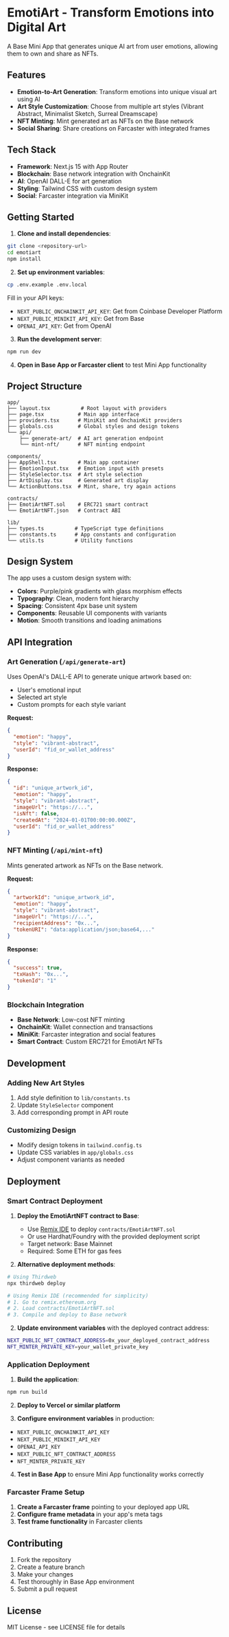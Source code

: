 # EmotiArt - Transform Emotions into Digital Art

A Base Mini App that generates unique AI art from user emotions, allowing them to own and share as NFTs.

## Features

- **Emotion-to-Art Generation**: Transform emotions into unique visual art using AI
- **Art Style Customization**: Choose from multiple art styles (Vibrant Abstract, Minimalist Sketch, Surreal Dreamscape)
- **NFT Minting**: Mint generated art as NFTs on the Base network
- **Social Sharing**: Share creations on Farcaster with integrated frames

## Tech Stack

- **Framework**: Next.js 15 with App Router
- **Blockchain**: Base network integration with OnchainKit
- **AI**: OpenAI DALL-E for art generation
- **Styling**: Tailwind CSS with custom design system
- **Social**: Farcaster integration via MiniKit

## Getting Started

1. **Clone and install dependencies**:
```bash
git clone <repository-url>
cd emotiart
npm install
```

2. **Set up environment variables**:
```bash
cp .env.example .env.local
```

Fill in your API keys:
- `NEXT_PUBLIC_ONCHAINKIT_API_KEY`: Get from Coinbase Developer Platform
- `NEXT_PUBLIC_MINIKIT_API_KEY`: Get from Base
- `OPENAI_API_KEY`: Get from OpenAI

3. **Run the development server**:
```bash
npm run dev
```

4. **Open in Base App or Farcaster client** to test Mini App functionality

## Project Structure

```
app/
├── layout.tsx          # Root layout with providers
├── page.tsx           # Main app interface
├── providers.tsx      # MiniKit and OnchainKit providers
├── globals.css        # Global styles and design tokens
└── api/
    ├── generate-art/  # AI art generation endpoint
    └── mint-nft/      # NFT minting endpoint

components/
├── AppShell.tsx       # Main app container
├── EmotionInput.tsx   # Emotion input with presets
├── StyleSelector.tsx  # Art style selection
├── ArtDisplay.tsx     # Generated art display
└── ActionButtons.tsx  # Mint, share, try again actions

contracts/
├── EmotiArtNFT.sol    # ERC721 smart contract
└── EmotiArtNFT.json   # Contract ABI

lib/
├── types.ts          # TypeScript type definitions
├── constants.ts      # App constants and configuration
└── utils.ts          # Utility functions
```

## Design System

The app uses a custom design system with:
- **Colors**: Purple/pink gradients with glass morphism effects
- **Typography**: Clean, modern font hierarchy
- **Spacing**: Consistent 4px base unit system
- **Components**: Reusable UI components with variants
- **Motion**: Smooth transitions and loading animations

## API Integration

### Art Generation (`/api/generate-art`)
Uses OpenAI's DALL-E API to generate unique artwork based on:
- User's emotional input
- Selected art style
- Custom prompts for each style variant

**Request:**
```json
{
  "emotion": "happy",
  "style": "vibrant-abstract",
  "userId": "fid_or_wallet_address"
}
```

**Response:**
```json
{
  "id": "unique_artwork_id",
  "emotion": "happy",
  "style": "vibrant-abstract",
  "imageUrl": "https://...",
  "isNft": false,
  "createdAt": "2024-01-01T00:00:00.000Z",
  "userId": "fid_or_wallet_address"
}
```

### NFT Minting (`/api/mint-nft`)
Mints generated artwork as NFTs on the Base network.

**Request:**
```json
{
  "artworkId": "unique_artwork_id",
  "emotion": "happy",
  "style": "vibrant-abstract",
  "imageUrl": "https://...",
  "recipientAddress": "0x...",
  "tokenURI": "data:application/json;base64,..."
}
```

**Response:**
```json
{
  "success": true,
  "txHash": "0x...",
  "tokenId": "1"
}
```

### Blockchain Integration
- **Base Network**: Low-cost NFT minting
- **OnchainKit**: Wallet connection and transactions
- **MiniKit**: Farcaster integration and social features
- **Smart Contract**: Custom ERC721 for EmotiArt NFTs

## Development

### Adding New Art Styles
1. Add style definition to `lib/constants.ts`
2. Update `StyleSelector` component
3. Add corresponding prompt in API route

### Customizing Design
- Modify design tokens in `tailwind.config.ts`
- Update CSS variables in `app/globals.css`
- Adjust component variants as needed

## Deployment

### Smart Contract Deployment

1. **Deploy the EmotiArtNFT contract to Base**:
   - Use [Remix IDE](https://remix.ethereum.org/) to deploy `contracts/EmotiArtNFT.sol`
   - Or use Hardhat/Foundry with the provided deployment script
   - Target network: Base Mainnet
   - Required: Some ETH for gas fees

2. **Alternative deployment methods**:
```bash
# Using Thirdweb
npx thirdweb deploy

# Using Remix IDE (recommended for simplicity)
# 1. Go to remix.ethereum.org
# 2. Load contracts/EmotiArtNFT.sol
# 3. Compile and deploy to Base network
```

2. **Update environment variables** with the deployed contract address:
```bash
NEXT_PUBLIC_NFT_CONTRACT_ADDRESS=0x_your_deployed_contract_address
NFT_MINTER_PRIVATE_KEY=your_wallet_private_key
```

### Application Deployment

1. **Build the application**:
```bash
npm run build
```

2. **Deploy to Vercel or similar platform**

3. **Configure environment variables** in production:
- `NEXT_PUBLIC_ONCHAINKIT_API_KEY`
- `NEXT_PUBLIC_MINIKIT_API_KEY`
- `OPENAI_API_KEY`
- `NEXT_PUBLIC_NFT_CONTRACT_ADDRESS`
- `NFT_MINTER_PRIVATE_KEY`

4. **Test in Base App** to ensure Mini App functionality works correctly

### Farcaster Frame Setup

1. **Create a Farcaster frame** pointing to your deployed app URL
2. **Configure frame metadata** in your app's meta tags
3. **Test frame functionality** in Farcaster clients

## Contributing

1. Fork the repository
2. Create a feature branch
3. Make your changes
4. Test thoroughly in Base App environment
5. Submit a pull request

## License

MIT License - see LICENSE file for details

